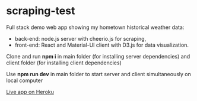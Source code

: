 # scraping-test

Full stack demo web app showing my hometown historical weather data:  
  - back-end: node.js server with cheerio.js for scraping,  
  - front-end: React and Material-UI client with D3.js for data visualization.

Clone and run **npm i** in main folder (for installing server dependencies) and client folder (for installing client dependencies)

Use **npm run dev** in main folder to start server and client simultaneously on local computer

[Live app on Heroku](https://scraping-demo.herokuapp.com/)
